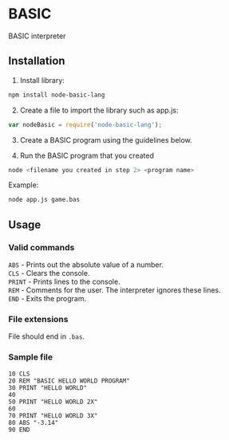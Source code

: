 # BASIC

BASIC interpreter

## Installation

1. Install library:

  ```bash
  npm install node-basic-lang
  ```

2. Create a file to import the library such as app.js:

  ```javascript
  var nodeBasic = require('node-basic-lang');
  ```

3. Create a BASIC program using the guidelines below.

4. Run the BASIC program that you created

  ```bash
  node <filename you created in step 2> <program name>
  ```
  
  Example:

  ```bash
  node app.js game.bas
  ```

## Usage

### Valid commands

`ABS` - Prints out the absolute value of a number.  
`CLS` - Clears the console.  
`PRINT` - Prints lines to the console.  
`REM` - Comments for the user. The interpreter ignores these lines.  
`END` - Exits the program.

### File extensions

File should end in `.bas`.

### Sample file

```bas
10 CLS
20 REM "BASIC HELLO WORLD PROGRAM"
30 PRINT "HELLO WORLD"
40
50 PRINT "HELLO WORLD 2X"
60
70 PRINT "HELLO WORLD 3X"
80 ABS "-3.14"
90 END
```
